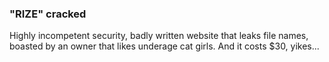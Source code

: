 ### "RIZE" cracked
Highly incompetent security, badly written website that leaks file names, boasted by an owner that likes underage cat girls. And it costs $30, yikes... 
